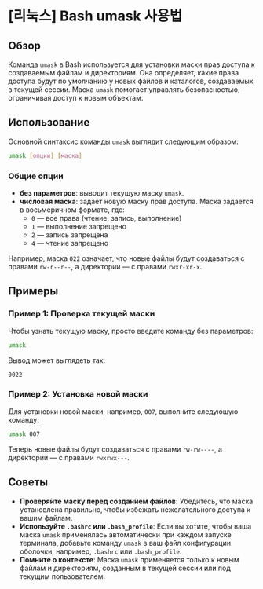 # [리눅스] Bash umask 사용법

## Обзор
Команда `umask` в Bash используется для установки маски прав доступа к создаваемым файлам и директориям. Она определяет, какие права доступа будут по умолчанию у новых файлов и каталогов, создаваемых в текущей сессии. Маска `umask` помогает управлять безопасностью, ограничивая доступ к новым объектам.

## Использование
Основной синтаксис команды `umask` выглядит следующим образом:

```bash
umask [опции] [маска]
```

### Общие опции
- **без параметров**: выводит текущую маску `umask`.
- **числовая маска**: задает новую маску прав доступа. Маска задается в восьмеричном формате, где:
  - `0` — все права (чтение, запись, выполнение)
  - `1` — выполнение запрещено
  - `2` — запись запрещена
  - `4` — чтение запрещено

Например, маска `022` означает, что новые файлы будут создаваться с правами `rw-r--r--`, а директории — с правами `rwxr-xr-x`.

## Примеры
### Пример 1: Проверка текущей маски
Чтобы узнать текущую маску, просто введите команду без параметров:

```bash
umask
```

Вывод может выглядеть так:

```
0022
```

### Пример 2: Установка новой маски
Для установки новой маски, например, `007`, выполните следующую команду:

```bash
umask 007
```

Теперь новые файлы будут создаваться с правами `rw-rw----`, а директории — с правами `rwxrwx---`.

## Советы
- **Проверяйте маску перед созданием файлов**: Убедитесь, что маска установлена правильно, чтобы избежать нежелательного доступа к вашим файлам.
- **Используйте `.bashrc` или `.bash_profile`**: Если вы хотите, чтобы ваша маска `umask` применялась автоматически при каждом запуске терминала, добавьте команду `umask` в ваш файл конфигурации оболочки, например, `.bashrc` или `.bash_profile`.
- **Помните о контексте**: Маска `umask` применяется только к новым файлам и директориям, созданным в текущей сессии или под текущим пользователем.